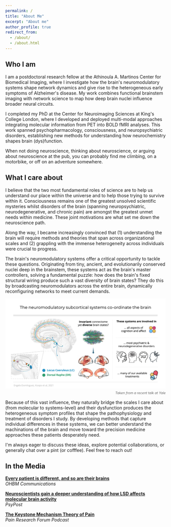 ```yaml
---
permalink: /
title: "About Me"
excerpt: "About me"
author_profile: true
redirect_from: 
  - /about/
  - /about.html
---
```


## Who I am

I am a postdoctoral research fellow at the Athinoula A. Martinos Center for Biomedical Imaging, where I investigate how the brain's neuromodulatory systems shape network dynamics and give rise to the heterogeneous early symptoms of Alzheimer's disease. My work combines functional brainstem imaging with network science to map how deep brain nuclei influence broader neural circuits.

I completed my PhD at the Center for Neuroimaging Sciences at King's College London, where I developed and deployed multi-modal approaches integrating molecular information from PET into BOLD fMRI analyses. This work spanned psychopharmacology, consciousness, and neuropsychiatric disorders, establishing new methods for understanding how neurochemistry shapes brain (dys)function.

When not doing neuroscience, thinking about neuroscience, or arguing about neuroscience at the pub, you can probably find me climbing, on a motorbike, or off on an adventure somewhere.

## What I care about

I believe that the two most fundamental roles of science are to help us understand our place within the universe and to help those trying to survive within it. Consciousness remains one of the greatest unsolved scientific mysteries whilst disorders of the brain (spanning neuropsychiatric, neurodegenerative, and chronic pain) are amongst the greatest unmet needs within medicine. These joint motivations are what set me down the neuroscience path.

Along the way, I became increasingly convinced that (1) understanding the brain will require methods and theories that span across organizational scales and (2) grappling with the immense heterogeneity across individuals were crucial to progress.

The brain's neuromodulatory systems offer a critical opportunity to tackle these questions. Originating from tiny, ancient, and evolutionarily conserved nuclei deep in the brainstem, these systems act as the brain's master controllers, solving a fundamental puzzle: how does the brain's fixed structural wiring produce such a vast diversity of brain states? They do this by broadcasting neuromodulators across the entire brain, dynamically reconfiguring networks to meet current demands. 


![Neuromodulatory systems coordinate the brain](/images/NMS_Yale_slide.png)
<p style="text-align: right; font-size: 0.75em; font-style: italic; color: #666; margin-top: -10px;">Taken from a recent talk at Yale</p>


Because of this vast influence, they naturally bridge the scales I care about (from molecular to systems-level) and their dysfunction produces the heterogeneous symptom profiles that shape the pathophysiology and treatment of disorders I study. By developing methods that capture individual differences in these systems, we can better understand the machinations of the brain and move toward the precision medicine approaches these patients desperately need. 

I'm always eager to discuss these ideas, explore potential collaborations, or generally chat over a pint (or cofffee). Feel free to reach out!

## In the Media

**[Every patient is different, and so are their brains](https://www.ohbm-com.com/brain-bites/every-patient-is-different-and-so-are-their-brains)**  
*OHBM Communications*

**[Neuroscientists gain a deeper understanding of how LSD affects molecular brain activity](https://www.psypost.org/neuroscientists-gain-a-deeper-understanding-of-how-lsd-affects-molecular-brain-activity/)**  
*PsyPost*

**[The Keystone Mechanism Theory of Pain](https://prfpodcast.libsyn.com/the-keystone-mechanism-theory-of-pain)**  
*Pain Research Forum Podcast*
